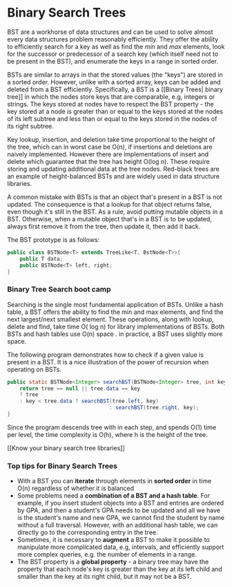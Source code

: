 # Binary Search Trees
BST are a workhorse of data structures and can be used to solve almost every data  structures problem reasonably efficiently. They offer the ability to efficiently search for a key as well as find the *min* and *max* elements, look for the successor or predecessor of a search key (which itself need not to be present in the BST), and enumerate the keys in a range in sorted order.

BSTs are similar to arrays in that the stored values (the "keys") are stored in a sorted order. However, unlike with a sorted array, keys can be added and deleted from a BST efficiently. Specifically, a BST is a [[Binary Trees| binary tree]] in which the nodes store keys that are comparable, e.g, integers or strings. The keys stored at nodes have to respect the BST property - the key stored at a node is greater than or equal to the keys stored at the nodes of its left subtree and less than or equal to the keys stored in the nodes of its right subtree.


Key lookup, insertion, and deletion take time proportional to the height of the tree, which can in worst case be O(n), if insertions and deletions are naively implemented. However there are implementations of insert and delete which guarantee that the tree has height O(log n). These require storing and updating additional data at the tree nodes. Red-black trees are an example of height-balanced BSTs and are widely used in data structure libraries.

A common mistake with BSTs is that an object that's present in a BST is not updated. The consequence is that a lookup for that object returns false, even though it's still in the BST. As a rule, avoid putting mutable objects in a BST. Otherwise, when a mutable object that's in a BST is to be updated, always first remove it from the tree, then update it, then add it back.


The BST prototype is as follows:


```java
public class BSTNode<T> extends TreeLike<T, BstNode<T>>{
	public T data;
	public BSTNode<T> left, right;
}
```

### Binary Tree Search boot camp

Searching is the single most fundamental application of BSTs. Unlike a hash table, a BST offers the ability to find the min and max elements, and find the next largest/next smallest element. These operations, along with lookup, delete and find, take time O( log n) for library implementations of BSTs. Both BSTs and hash tables use O(n) space . in practice, a BST uses slightly more space.

The following program demonstrates how to check if a given value is present in a BST. It is a nice illustration of the power of recursion when operating on BSTs.

```java
public static BSTNode<Integer> searchBST(BSTNode<Integer> tree, int key){
	return tree == null || tree.data == key 
	? tree
    : key < tree.data ? searchBST(tree.left, key)
								 : searchBST(tree.right, key);
}

```

Since  the program descends tree with in each step, and spends O(1) time per level, the time complexity is O(h), where h is the height of the tree.

[[Know your binary search tree libraries]]

### Top tips for Binary Search Trees
- With a BST you can **iterate** through elements in **sorted order** in time O(n) regardless of whether it is balanced
- Some problems need a **combination of a BST and a hash table**. For example, if you insert student objects into a BST and entries are ordered by GPA, and then a student's GPA needs to be updated and all we have is the student's name and new GPA, we cannot find the student by name without a full traversal. However, with an additional hash table, we can directly go to the corresponding entry in the tree.
- Sometimes, it is necessary to **augment** a BST to make it possible to manipulate more complicated data, e.g, intervals, and efficiently support more complex queries, e.g. the number of elements in a range.
- The BST property is a **global property** - a binary tree may have the property that each node's  key is greater than the key at its left child and smaller than the key at its right child, but it may not be a BST.










